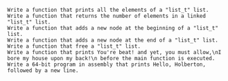 
    Write a function that prints all the elements of a "list_t" list.
    Write a function that returns the number of elements in a linked "list_t" list.
    Write a function that adds a new node at the beginning of a "list_t" list.
    Write a function that adds a new node at the end of a "list_t" list.
    Write a function that free a "list_t" list.
    Write a function that prints You're beat! and yet, you must allow,\nI bore my house upon my back!\n before the main function is executed.
    Write a 64-bit program in assembly that prints Hello, Holberton, followed by a new line.

